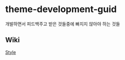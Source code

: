 # theme-development-guid
개발하면서 피드백주고 받은 것들중에 빠지지 않아야 하는 것들

## Wiki
[Style](https://github.com/peterosea/theme-development-guid/wiki/Style)
